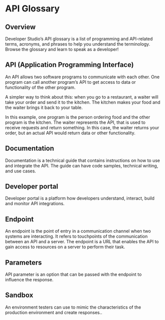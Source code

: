# API Glossary
## Overview
Developer Studio’s API glossary is a list of programming and API-related terms, acronyms, and phrases to help you understand the terminology. Browse the glossary and learn to speak as a developer! 

## API (Application Programming Interface)
An API allows two software programs to communicate with each other. One program can call another program’s API to get access to data or functionality of the other program. 

A simpler way to think about this: when you go to a restaurant, a waiter will take your order and send it to the kitchen. The kitchen makes your food and the waiter brings it back to your table. 

In this example, one program is the person ordering food and the other program is the kitchen. The waiter represents the API, that is used to receive requests and return something. In this case, the waiter returns your order, but an actual API would return data or other functionality. 

## Documentation
Documentation is a technical guide that contains instructions on how to use and integrate the API. The guide can have code samples, technical writing, and use cases.  

## Developer portal
Developer portal is a platform how developers understand, interact, build and monitor API integrations. 

## Endpoint
An endpoint is the point of entry in a communication channel when two systems are interacting. It refers to touchpoints of the communication between an API and a server. The endpoint is a URL that enables the API to gain access to resources on a server to perform their task. 

## Parameters
API parameter is an option that can be passed with the endpoint to influence the response. 

## Sandbox
An environment testers can use to mimic the characteristics of the production environment and create responses.. 
